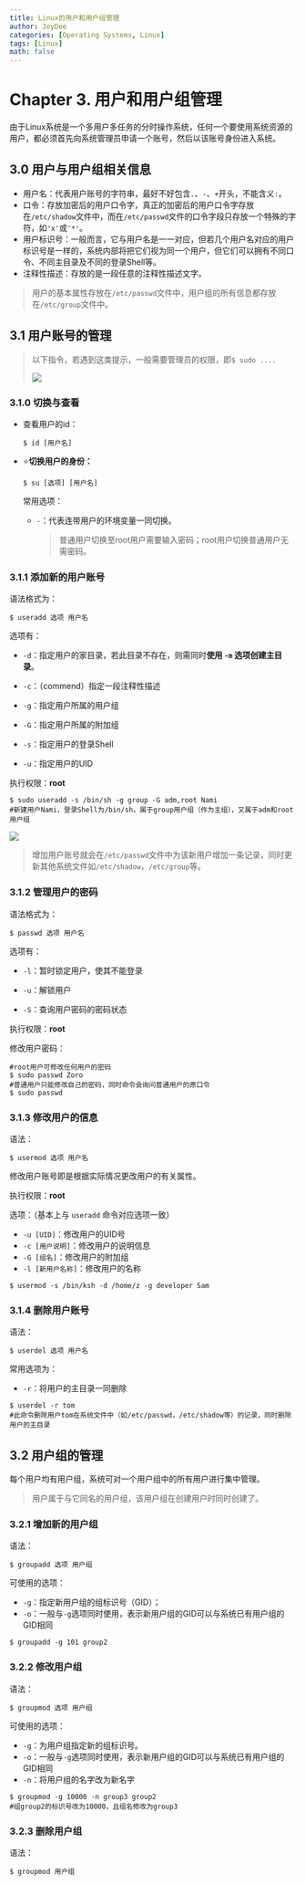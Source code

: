 ```yaml
---
title: Linux的用户和用户组管理
author: JoyDee
categories: [Operating Systems, Linux]
tags: [Linux]
math: false
---
```



# Chapter 3. 用户和用户组管理

由于Linux系统是一个多用户多任务的分时操作系统，任何一个要使用系统资源的用户，都必须首先向系统管理员申请一个账号，然后以该账号身份进入系统。

## 3.0 用户与用户组相关信息

+ 用户名：代表用户账号的字符串，最好不好包含`.`、`-`、`+`开头，不能含义`:`。
+ 口令：存放加密后的用户口令字，真正的加密后的用户口令字存放在`/etc/shadow`文件中，而在`/etc/passwd`文件的口令字段只存放一个特殊的字符，如`'x'`或`'*'`。
+ 用户标识号：一般而言，它与用户名是一一对应，但若几个用户名对应的用户标识号是一样的，系统内部将把它们视为同一个用户，但它们可以拥有不同口令、不同主目录及不同的登录Shell等。
+ 注释性描述：存放的是一段任意的注释性描述文字。

> 用户的基本属性存放在`/etc/passwd`文件中，用户组的所有信息都存放在`/etc/group`文件中。

## 3.1 用户账号的管理

>  以下指令，若遇到这类提示，一般需要管理员的权限，即`$ sudo ....`
>
>  <img src="https://gitee.com/j__strawhat/MyImages/raw/master/img/20201127112444.png"/>

### 3.1.0 切换与查看

+ 查看用户的id：

  ```shell
  $ id [用户名]
  ```

+ ⭐**切换用户的身份：**

  ```shell
  $ su [选项] [用户名]
  ```

  常用选项：

  + `-`：代表连带用户的环境变量一同切换。

    > 普通用户切换至root用户需要输入密码；root用户切换普通用户无需密码。

### 3.1.1 添加新的用户账号

语法格式为：

```shell
$ useradd 选项 用户名
```

选项有：

+ `-d`：指定用户的家目录，若此目录不存在，则需同时**使用 `-m` 选项创建主目录**。

+ `-c`：（commend）指定一段注释性描述
+ `-g`：指定用户所属的用户组
+ `-G`：指定用户所属的附加组
+ `-s`：指定用户的登录Shell
+ `-u`：指定用户的UID

执行权限：**root**

```shell
$ sudo useradd -s /bin/sh -g group -G adm,root Nami
#新建用户Nami，登录Shell为/bin/sh，属于group用户组（作为主组），又属于adm和root用户组
```

<img src="https://gitee.com/j__strawhat/MyImages/raw/master/img/20201127114107.png"/>

> 增加用户账号就会在`/etc/passwd`文件中为该新用户增加一条记录，同时更新其他系统文件如`/etc/shadow`，`/etc/group`等。

### 3.1.2 管理用户的密码

语法格式为：

```shell
$ passwd 选项 用户名
```

选项有：

+ `-l`：暂时锁定用户，使其不能登录

+ `-u`：解锁用户
+ `-S`：查询用户密码的密码状态

执行权限：**root**

修改用户密码：

```shell
#root用户可修改任何用户的密码
$ sudo passwd Zoro
#普通用户只能修改自己的密码，同时命令会询问普通用户的原口令
$ sudo passwd
```

### 3.1.3 修改用户的信息

语法：

```shell
$ usermod 选项 用户名
```

修改用户账号即是根据实际情况更改用户的有关属性。

执行权限：**root**

选项：（基本上与 `useradd` 命令对应选项一致）

+ `-u [UID]`：修改用户的UID号
+ `-c [用户说明]`：修改用户的说明信息
+ `-G [组名]`：修改用户的附加组
+ `-l [新用户名称]`：修改用户的名称

```shell
$ usermod -s /bin/ksh -d /home/z -g developer Sam
```

### 3.1.4 删除用户账号

语法：

```shell
$ userdel 选项 用户名
```

常用选项为：

+ `-r`：将用户的主目录一同删除

```shell
$ userdel -r tom
#此命令删除用户tom在系统文件中（如/etc/passwd，/etc/shadow等）的记录，同时删除用户的主目录
```

## 3.2 用户组的管理

每个用户均有用户组，系统可对一个用户组中的所有用户进行集中管理。

> 用户属于与它同名的用户组，该用户组在创建用户时同时创建了。

### 3.2.1 增加新的用户组

语法：

```shell
$ groupadd 选项 用户组
```

可使用的选项：

+ `-g`：指定新用户组的组标识号（GID）；
+ `-o`：一般与`-g`选项同时使用，表示新用户组的GID可以与系统已有用户组的GID相同

```shell
$ groupadd -g 101 group2
```

### 3.2.2 修改用户组

语法：

```shell
$ groupmod 选项 用户组
```

可使用的选项：

+ `-g`：为用户组指定新的组标识号。
+ `-o`：一般与`-g`选项同时使用，表示新用户组的GID可以与系统已有用户组的GID相同
+ `-n`：将用户组的名字改为新名字

```shell
$ groupmod -g 10000 -n group3 group2
#组group2的标识号改为10000，且组名修改为group3
```

### 3.2.3 删除用户组

语法：

```shell
$ groupmod 用户组
```
